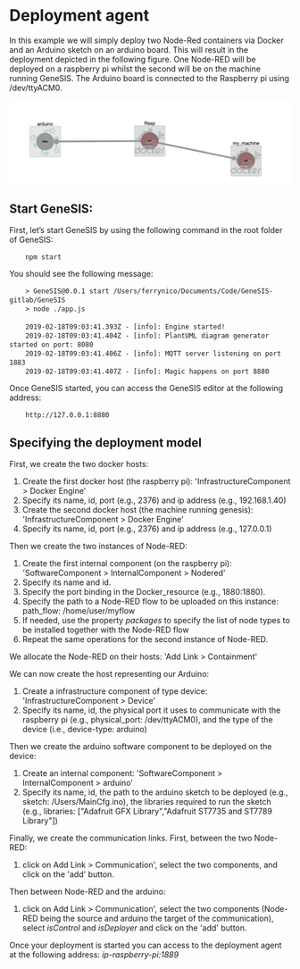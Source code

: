 # Deployment agent

In this example we will simply deploy two Node-Red containers via Docker and an Arduino sketch on an arduino board. This will result in the deployment depicted in the following figure.
One Node-RED will be deployed on a raspberry pi whilst the second will be on the machine running GeneSIS.
The Arduino board is connected to the Raspberry pi using /dev/ttyACM0.

![alt text](./images/architecture.png "Overall model")

## Start GeneSIS:

First, let’s start GeneSIS by using the following command in the root folder of GeneSIS:

        npm start

You should see the following message:

        > GeneSIS@0.0.1 start /Users/ferrynico/Documents/Code/GeneSIS-gitlab/GeneSIS
        > node ./app.js
        
        2019-02-18T09:03:41.393Z - [info]: Engine started!
        2019-02-18T09:03:41.404Z - [info]: PlantUML diagram generator started on port: 8080
        2019-02-18T09:03:41.406Z - [info]: MQTT server listening on port 1883
        2019-02-18T09:03:41.407Z - [info]: Magic happens on port 8880

Once GeneSIS started, you can access the GeneSIS editor at the following address:

        http://127.0.0.1:8880

## Specifying the deployment model

First, we create the two docker hosts:
1. Create the first docker host (the raspberry pi): 'InfrastructureComponent > Docker Engine'
2. Specify its name, id, port (e.g., 2376) and ip address (e.g., 192.168.1.40)
3. Create the second docker host (the machine running genesis): 'InfrastructureComponent > Docker Engine'
4. Specify its name, id, port (e.g., 2376) and ip address (e.g., 127.0.0.1)

Then we create the two instances of Node-RED:
1. Create the first internal component (on the raspberry pi): 'SoftwareComponent > InternalComponent > Nodered'
2. Specify its name and id.
3. Specify the port binding in the Docker_resource (e.g., 1880:1880).
4. Specify the path to a Node-RED flow to be uploaded on this instance: path_flow: /home/user/myflow
5. If needed, use the property _packages_ to specify the list of node types to be installed together with the Node-RED flow
6. Repeat the same operations for the second instance of Node-RED.

We allocate the Node-RED on their hosts: 'Add Link > Containment'

We can now create the host representing our Arduino:
1. Create a infrastructure component of type device: 'InfrastructureComponent > Device'
2. Specify its name, id, the physical port it uses to communicate with the raspberry pi (e.g., physical_port: /dev/ttyACM0), and the type of the device (i.e., device-type: arduino)

Then we create the arduino software component to be deployed on the device:
1. Create an internal component: 'SoftwareComponent > InternalComponent > arduino'
2. Specify its name, id, the path to the arduino sketch to be deployed (e.g., sketch: /Users/MainCfg.ino), the libraries required to run the sketch (e.g., libraries: ["Adafruit GFX Library","Adafruit ST7735 and ST7789 Library"])

Finally, we create the communication links. First, between the two Node-RED:
1. click on Add Link > Communication', select the two components, and click on the 'add' button.

Then between Node-RED and the arduino:
1. click on Add Link > Communication', select the two components (Node-RED being the source and arduino the target of the communication), select _isControl_ and _isDeployer_ and click on the 'add' button.

Once your deployment is started you can access to the deployment agent at the following address: _ip-raspberry-pi:1889_



